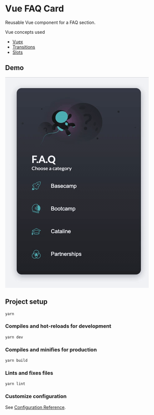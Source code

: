 # Vue FAQ Card

Reusable Vue component for a FAQ section.

Vue concepts used
- [Vuex](https://vuex.vuejs.org/#what-is-a-state-management-pattern)<br/>
- [Transitions](https://vuejs.org/v2/guide/transitions.html)
- [Slots](https://vuejs.org/v2/guide/components-slots.html)

## Demo
![](./recording.gif)

## Project setup
```
yarn
```

### Compiles and hot-reloads for development
```
yarn dev
```

### Compiles and minifies for production
```
yarn build
```

### Lints and fixes files
```
yarn lint
```

### Customize configuration
See [Configuration Reference](https://cli.vuejs.org/config/).
